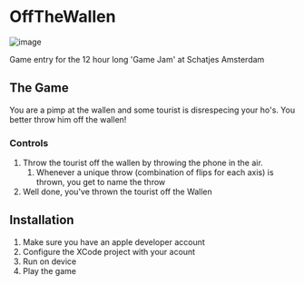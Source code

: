 # OffTheWallen
![image](https://raw.githubusercontent.com/mclovink/OffTheWallen/master/Icon.png)

Game entry for the 12 hour long 'Game Jam' at Schatjes Amsterdam

## The Game

You are a pimp at the wallen and some tourist is disrespecing your ho's. You better throw him off the wallen!

### Controls

1. Throw the tourist off the wallen by throwing the phone in the air.
	1. Whenever a unique throw (combination of flips for each axis) is thrown, you get to name the throw
2. Well done, you've thrown the tourist off the Wallen

## Installation

1. Make sure you have an apple developer account
2. Configure the XCode project with your acount
3. Run on device
4. Play the game
